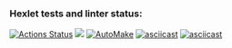 ### Hexlet tests and linter status:
[![Actions Status](https://github.com/spolozova/frontend-project-lvl1/workflows/hexlet-check/badge.svg)](https://github.com/spolozova/frontend-project-lvl1/actions)
<a href="https://codeclimate.com/github/spolozova/frontend-project-lvl1/maintainability"><img src="https://api.codeclimate.com/v1/badges/38b6109f85fe7171c33c/maintainability" /></a>
[![AutoMake](https://github.com/spolozova/frontend-project-lvl1/workflows/AutoMake/badge.svg)](https://github.com/spolozova/frontend-project-lvl1/actions)
[![asciicast](https://asciinema.org/a/381366.svg)](https://asciinema.org/a/381366)
[![asciicast](https://asciinema.org/a/381467.svg)](https://asciinema.org/a/381467)